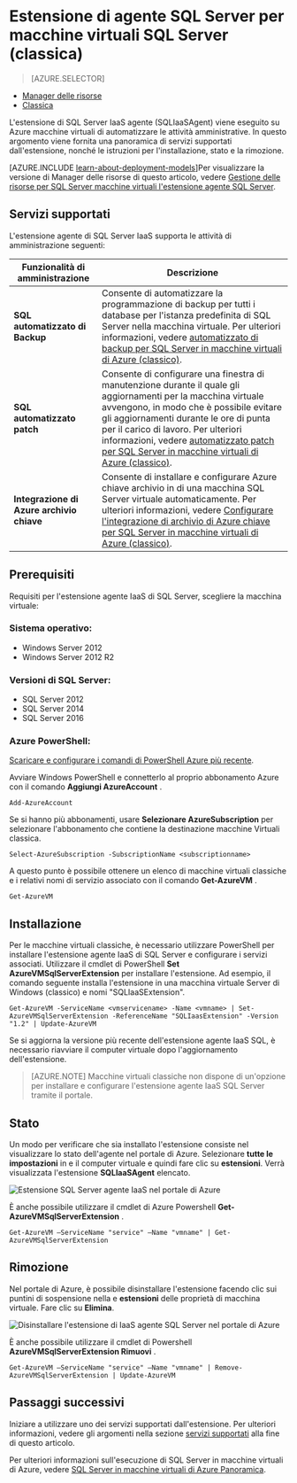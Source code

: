 <properties
    pageTitle="Estensione di agente SQL Server per macchine virtuali SQL Server (classico) | Microsoft Azure"
    description="In questo argomento viene descritto come gestire l'estensione di agente SQL Server, che consente di automatizzare le attività amministrative specifiche di SQL Server. Sono incluse Backup automatico, automatico patch e l'integrazione di archivio di Azure chiave. Questo argomento viene utilizzata la modalità di distribuzione classica."
    services="virtual-machines-windows"
    documentationCenter=""
    authors="rothja"
    manager="jhubbard"
    editor=""
    tags="azure-service-management"/>

<tags
    ms.service="virtual-machines-windows"
    ms.devlang="na"
    ms.topic="article"
    ms.tgt_pltfrm="vm-windows-sql-server"
    ms.workload="infrastructure-services"
    ms.date="10/27/2016"
    ms.author="jroth"/>

# <a name="sql-server-agent-extension-for-sql-server-vms-classic"></a>Estensione di agente SQL Server per macchine virtuali SQL Server (classica)

> [AZURE.SELECTOR]
- [Manager delle risorse](virtual-machines-windows-sql-server-agent-extension.md)
- [Classica](virtual-machines-windows-classic-sql-server-agent-extension.md)

L'estensione di SQL Server IaaS agente (SQLIaaSAgent) viene eseguito su Azure macchine virtuali di automatizzare le attività amministrative. In questo argomento viene fornita una panoramica di servizi supportati dall'estensione, nonché le istruzioni per l'installazione, stato e la rimozione.

[AZURE.INCLUDE [learn-about-deployment-models](../../includes/learn-about-deployment-models-classic-include.md)]Per visualizzare la versione di Manager delle risorse di questo articolo, vedere [Gestione delle risorse per SQL Server macchine virtuali l'estensione agente SQL Server](virtual-machines-windows-sql-server-agent-extension.md).

## <a name="supported-services"></a>Servizi supportati

L'estensione agente di SQL Server IaaS supporta le attività di amministrazione seguenti:

| Funzionalità di amministrazione | Descrizione |
|---------------------|-------------------------------|
| **SQL automatizzato di Backup** | Consente di automatizzare la programmazione di backup per tutti i database per l'istanza predefinita di SQL Server nella macchina virtuale. Per ulteriori informazioni, vedere [automatizzato di backup per SQL Server in macchine virtuali di Azure (classico)](virtual-machines-windows-classic-sql-automated-backup.md).|
| **SQL automatizzato patch** | Consente di configurare una finestra di manutenzione durante il quale gli aggiornamenti per la macchina virtuale avvengono, in modo che è possibile evitare gli aggiornamenti durante le ore di punta per il carico di lavoro. Per ulteriori informazioni, vedere [automatizzato patch per SQL Server in macchine virtuali di Azure (classico)](virtual-machines-windows-classic-sql-automated-patching.md).|
| **Integrazione di Azure archivio chiave** | Consente di installare e configurare Azure chiave archivio in di una macchina SQL Server virtuale automaticamente. Per ulteriori informazioni, vedere [Configurare l'integrazione di archivio di Azure chiave per SQL Server in macchine virtuali di Azure (classico)](virtual-machines-windows-classic-ps-sql-keyvault.md).|

## <a name="prerequisites"></a>Prerequisiti

Requisiti per l'estensione agente IaaS di SQL Server, scegliere la macchina virtuale:

### <a name="operating-system"></a>Sistema operativo:

- Windows Server 2012
- Windows Server 2012 R2

### <a name="sql-server-versions"></a>Versioni di SQL Server:

- SQL Server 2012
- SQL Server 2014
- SQL Server 2016

### <a name="azure-powershell"></a>Azure PowerShell:

[Scaricare e configurare i comandi di PowerShell Azure più recente](../powershell-install-configure.md).

Avviare Windows PowerShell e connetterlo al proprio abbonamento Azure con il comando **Aggiungi AzureAccount** .

    Add-AzureAccount

Se si hanno più abbonamenti, usare **Selezionare AzureSubscription** per selezionare l'abbonamento che contiene la destinazione macchine Virtuali classica.

    Select-AzureSubscription -SubscriptionName <subscriptionname>

A questo punto è possibile ottenere un elenco di macchine virtuali classiche e i relativi nomi di servizio associato con il comando **Get-AzureVM** .

    Get-AzureVM

## <a name="installation"></a>Installazione

Per le macchine virtuali classiche, è necessario utilizzare PowerShell per installare l'estensione agente IaaS di SQL Server e configurare i servizi associati. Utilizzare il cmdlet di PowerShell **Set AzureVMSqlServerExtension** per installare l'estensione. Ad esempio, il comando seguente installa l'estensione in una macchina virtuale Server di Windows (classico) e nomi "SQLIaaSExtension".

    Get-AzureVM -ServiceName <vmservicename> -Name <vmname> | Set-AzureVMSqlServerExtension -ReferenceName "SQLIaasExtension" -Version "1.2" | Update-AzureVM

Se si aggiorna la versione più recente dell'estensione agente IaaS SQL, è necessario riavviare il computer virtuale dopo l'aggiornamento dell'estensione.

>[AZURE.NOTE] Macchine virtuali classiche non dispone di un'opzione per installare e configurare l'estensione agente IaaS SQL Server tramite il portale.

## <a name="status"></a>Stato

Un modo per verificare che sia installato l'estensione consiste nel visualizzare lo stato dell'agente nel portale di Azure. Selezionare **tutte le impostazioni** in e il computer virtuale e quindi fare clic su **estensioni**. Verrà visualizzata l'estensione **SQLIaaSAgent** elencato.

![Estensione SQL Server agente IaaS nel portale di Azure](./media/virtual-machines-windows-classic-sql-server-agent-extension/azure-sql-server-iaas-agent-portal.png)

È anche possibile utilizzare il cmdlet di Azure Powershell **Get-AzureVMSqlServerExtension** .

    Get-AzureVM –ServiceName "service" –Name "vmname" | Get-AzureVMSqlServerExtension

## <a name="removal"></a>Rimozione   

Nel portale di Azure, è possibile disinstallare l'estensione facendo clic sui puntini di sospensione nella e **estensioni** delle proprietà di macchina virtuale. Fare clic su **Elimina**.

![Disinstallare l'estensione di IaaS agente SQL Server nel portale di Azure](./media/virtual-machines-windows-classic-sql-server-agent-extension/azure-sql-server-iaas-agent-uninstall.png)

È anche possibile utilizzare il cmdlet di Powershell **AzureVMSqlServerExtension Rimuovi** .

    Get-AzureVM –ServiceName "service" –Name "vmname" | Remove-AzureVMSqlServerExtension | Update-AzureVM

## <a name="next-steps"></a>Passaggi successivi

Iniziare a utilizzare uno dei servizi supportati dall'estensione. Per ulteriori informazioni, vedere gli argomenti nella sezione [servizi supportati](#supported-services) alla fine di questo articolo.

Per ulteriori informazioni sull'esecuzione di SQL Server in macchine virtuali di Azure, vedere [SQL Server in macchine virtuali di Azure Panoramica](virtual-machines-windows-sql-server-iaas-overview.md).
